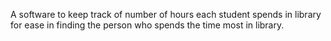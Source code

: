 A software to keep track of number of hours each student spends in library for ease in finding the person who spends the time most in library.
